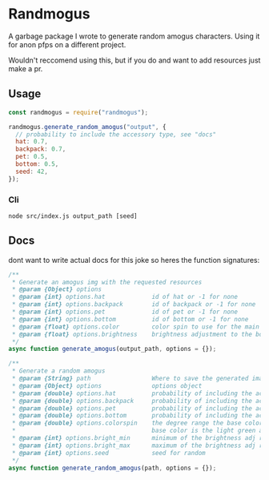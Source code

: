 # Randmogus

A garbage package I wrote to generate random amogus characters. Using it for anon pfps on a different project.

Wouldn't reccomend using this, but if you do and want to add resources just make a pr.

## Usage

```js
const randmogus = require("randmogus");

randmogus.generate_random_amogus("output", {
  // probability to include the accessory type, see "docs"
  hat: 0.7,
  backpack: 0.7,
  pet: 0.5,
  bottom: 0.5,
  seed: 42,
});
```

### Cli

```
node src/index.js output_path [seed]
```

## Docs

dont want to write actual docs for this joke so heres the function signatures:

```js
/**
 * Generate an amogus img with the requested resources
 * @param {Object} options
 * @param {int} options.hat             id of hat or -1 for none
 * @param {int} options.backpack        id of backpack or -1 for none
 * @param {int} options.pet             id of pet or -1 for none
 * @param {int} options.bottom          id of bottom or -1 for none
 * @param {float} options.color         color spin to use for the main body
 * @param {float} options.brightness    brightness adjustment to the body -1 to 1
 */
async function generate_amogus(output_path, options = {});

/**
 * Generate a random amogus
 * @param {String} path                 Where to save the generated image
 * @param {Object} options              options object
 * @param {double} options.hat          probability of including the accsssory, default 1
 * @param {double} options.backpack     probability of including the accsssory, default 1
 * @param {double} options.pet          probability of including the accsssory, default 1
 * @param {double} options.bottom       probability of including the accsssory, default 1
 * @param {double} options.colorspin    the degree range the base color will be spun (0, colorspin]
 *                                      base color is the light green amogus, default 360
 * @param {int} options.bright_min      minimum of the brightness adj range, default -1
 * @param {int} options.bright_max      maximum of the brightness adj range, default 0
 * @param {int} options.seed            seed for random
 */
async function generate_random_amogus(path, options = {});
```
